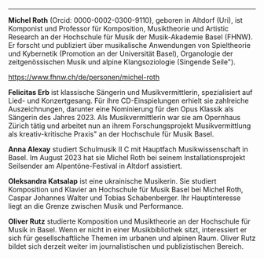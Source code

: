 ---
**Michel Roth** (Orcid: 0000-0002-0300-9110), geboren in Altdorf (Uri), ist
Komponist und Professor für Komposition, Musiktheorie und Artistic Research an
der Hochschule für Musik der Musik-Akademie Basel (FHNW). Er forscht und
publiziert über musikalische Anwendungen von Spieltheorie und Kybernetik
(Promotion an der Universität Basel), Organologie der zeitgenössischen Musik
und alpine Klangsoziologie (Singende Seile").

<https://www.fhnw.ch/de/personen/michel-roth>


**Felicitas Erb** ist klassische Sängerin und
Musikvermittlerin, spezialisiert auf Lied- und Konzertgesang. Für ihre
CD-Einspielungen erhielt sie zahlreiche Auszeichnungen, darunter eine
Nominierung für den Opus Klassik als Sängerin des Jahres 2023. Als
Musikvermittlerin war sie am Opernhaus Zürich tätig und arbeitet nun an ihrem
Forschungsprojekt Musikvermittlung als kreativ-kritische Praxis" an der
Hochschule für Musik Basel.

**Anna Alexay** studiert Schulmusik II C mit Hauptfach Musikwissenschaft in
Basel. Im August 2023 hat sie Michel Roth bei seinem Installationsprojekt Seilsender am Alpentöne-Festival in Altdorf assistiert.

**Oleksandra Katsalap** ist eine ukrainische Musikerin. Sie studiert
Komposition und Klavier an Hochschule für Musik Basel bei Michel Roth, Caspar
Johannes Walter und Tobias Schabenberger. Ihr Hauptinteresse liegt an die
Grenze zwischen Musik und Performance.

**Oliver Rutz** studierte Komposition und Musiktheorie an der Hochschule für Musik in
Basel. Wenn er nicht in einer Musikbibliothek sitzt, interessiert er sich für
gesellschaftliche Themen im urbanen und alpinen Raum. Oliver Rutz bildet sich
derzeit weiter im journalistischen und publizistischen Bereich.